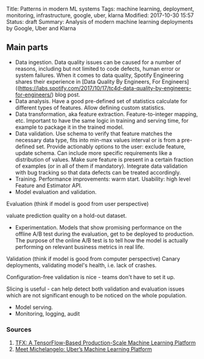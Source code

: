 Title: Patterns in modern ML systems
Tags: machine learning, deployment, monitoring, infrastructure, google, uber, klarna
Modified: 2017-10-30 15:57
Status: draft
Summary: Analysis of modern machine learning deployments by Google, Uber and Klarna

## Main parts

* Data ingestion. Data quality issues can be caused for a number of reasons, including but not limited to code defects, human error or system failures. When it comes to data quality, Spotify Engineering shares their experience in [Data Quality By Engineers, For Engineers]((https://labs.spotify.com/2017/10/17/tc4d-data-quality-by-engineers-for-engineers/) blog post.
* Data analysis. Have a good pre-defined set of statistics calculate for different types of features. Allow defining custom statistics.
* Data transformation, aka feature extraction. Feature-to-integer mapping, etc. Important to have the same logic in training and serving time, for example to package it in the trained model.
* Data validation. Use schema to verify that feature matches the necessary data type, fits into min-max values interval or is from a pre-defined set. Provide actionably options to the user: exclude feature, update schema. Can include more specific requirements like a distribution of values. Make sure feature is present in a certain fraction of examples (or in all of them if mandatory). Integrate data validation with bug tracking so that data defects can be treated accordingly.
* Training. Performance improvements: warm start. Usability: high level Feature and Estimator API.
* Model evaluation and validation.

Evaluation (think if model is good from user perspective)

valuate prediction quality on a hold-out dataset.
* Experimentation. Models that show promising performance on the offline A/B test during the evaluation, get to be deployed to production. The purpose of the online A/B test is to tell
how the model is actually performing on relevant business metrics in real life.

Validation (think if model is good from computer perspective)
Canary deployments, validating model's health, i.e. lack of crashes.

Configuration-free validation is nice - teams don't have to set it up.

Slicing is useful - can help detect both validation and evaluation issues which are not significant enough to be noticed on the whole population.

* Model serving. 
* Monitoring, logging, audit


### Sources

1. [TFX: A TensorFlow-Based Production-Scale Machine Learning Platform](http://www.kdd.org/kdd2017/papers/view/tfx-a-tensorflow-based-production-scale-machine-learning-platform)
1. [Meet Michelangelo: Uber’s Machine Learning Platform](https://eng.uber.com/michelangelo/)

